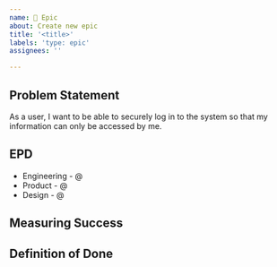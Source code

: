 ```yaml
---
name: 💠 Epic
about: Create new epic
title: '<title>'
labels: 'type: epic'
assignees: ''

---
```


## Problem Statement
As a user, I want to be able to securely log in to the system so that my information can only be accessed by me.
<!-- 
- [ ] As a [role], I want to [benefit] which [solves]
- [ ] As a user, I want to be able to securely log in to the system so that my information can only be accessed by me.
-->

## EPD

* Engineering - @<user>
* Product - @<user>
* Design - @<user>

## Measuring Success

<!-- 
To determine success, we'd like to measure:

* The impact on x
  * Goal: y
* The impact on y
  * Goal: z
-->
  
## Definition of Done
<!-- 
- [ ] Acceptance criteria met
- [ ] Non-Functional requirements met
- [ ] End-to-end integration completed
- [ ] Regression tests pass
-->
